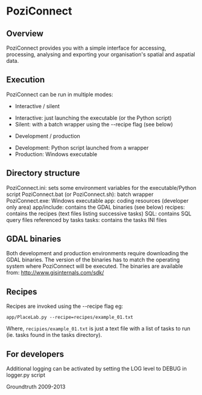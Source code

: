 # PoziConnect

Overview
--------
PoziConnect provides you with a simple interface for accessing, processing,
analysing and exporting your organisation's spatial and aspatial data.

Execution
---------
PoziConnect can be run in multiple modes:
* Interactive / silent
- Interactive: just launching the executable (or the Python script)
- Silent: with a batch wrapper using the --recipe flag (see below)
* Development / production
- Development: Python script launched from a wrapper
- Production: Windows executable

Directory structure
-------------------
PoziConnect.ini: sets some environment variables for the executable/Python script
PoziConnect.bat (or PoziConnect.sh): batch wrapper
PoziConnect.exe: Windows executable
app: coding resources (developer only area)
app/include: contains the GDAL binaries (see below)
recipes: contains the recipes (text files listing successive tasks)
SQL: contains SQL query files referenced by tasks
tasks: contains the tasks INI files

GDAL binaries
-------------
Both development and production environments require downloading the GDAL binaries.
The version of the binaries has to match the operating system where PoziConnect will be executed.
The binaries are available from:
http://www.gisinternals.com/sdk/

Recipes
-------
Recipes are invoked using the --recipe flag eg:

    app/PlaceLab.py --recipe=recipes/example_01.txt

Where, `recipies/example_01.txt` is just a text file with a list of tasks
to run (ie. tasks found in the tasks directory).

For developers
--------------
Additional logging can be activated by setting the LOG level to DEBUG in logger.py script


Groundtruth 2009-2013

